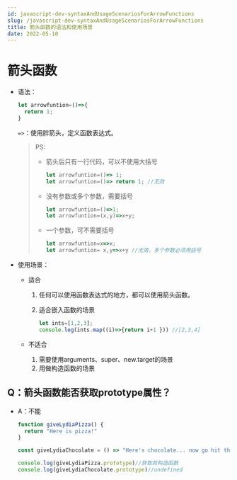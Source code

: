 ```yaml
---
id: javascript-dev-syntaxAndUsageScenariosForArrowFunctions
slug: /javascript-dev-syntaxAndUsageScenariosForArrowFunctions
title: 箭头函数的语法和使用场景
date: 2022-05-10
---
```

# 箭头函数

* 语法：

  ````javascript
  let arrowfuntion=()=>{
    return 1;
  }
  ````

  `=>`：使用胖箭头，定义函数表达式。

  > PS:
  >
  > * 箭头后只有一行代码，可以不使用大括号
  >
  >   ````javascript
  >   let arrowfuntion=()=> 1;
  >   let arrowfuntion=()=> return 1; //无效
  >   ````
  >
  > * 没有参数或多个参数，需要括号
  >
  >   ````javascript
  >   let arrowfuntion=()=>1;
  >   let arrowfuntion=(x,y)=>x+y;
  >   ````
  >
  > * 一个参数，可不需要括号
  >
  >   ````javascript
  >   let arrowfuntion=x=>x;
  >   let arrowfuntion= x,y=>x+y //无效，多个参数必须用括号
  >   ````

* 使用场景：

  * 适合

    1. 任何可以使用函数表达式的地方，都可以使用箭头函数。

    2. 适合嵌入函数的场景

       ````javascript
       let ints=[1,2,3];
       console.log(ints.map((i)=>{return i+1 })) //[2,3,4]
       ````

  * 不适合

    1. 需要使用arguments、super、new.target的场景
    2. 用做构造函数的场景

## Q：箭头函数能否获取prototype属性？

* A：不能

  ````javascript
  function giveLydiaPizza() {
    return "Here is pizza!"
  }
  
  const giveLydiaChocolate = () => "Here's chocolate... now go hit the gym already."
  
  console.log(giveLydiaPizza.prototype)//获取其构造函数
  console.log(giveLydiaChocolate.prototype)//undefined
  ````

  